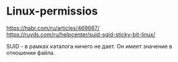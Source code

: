 # Linux-permissios

https://habr.com/ru/articles/469667/  
https://ruvds.com/ru/helpcenter/suid-sgid-sticky-bit-linux/


SUID - в рамках каталога ничего не дает. Он имеет значение в отношении файла.
